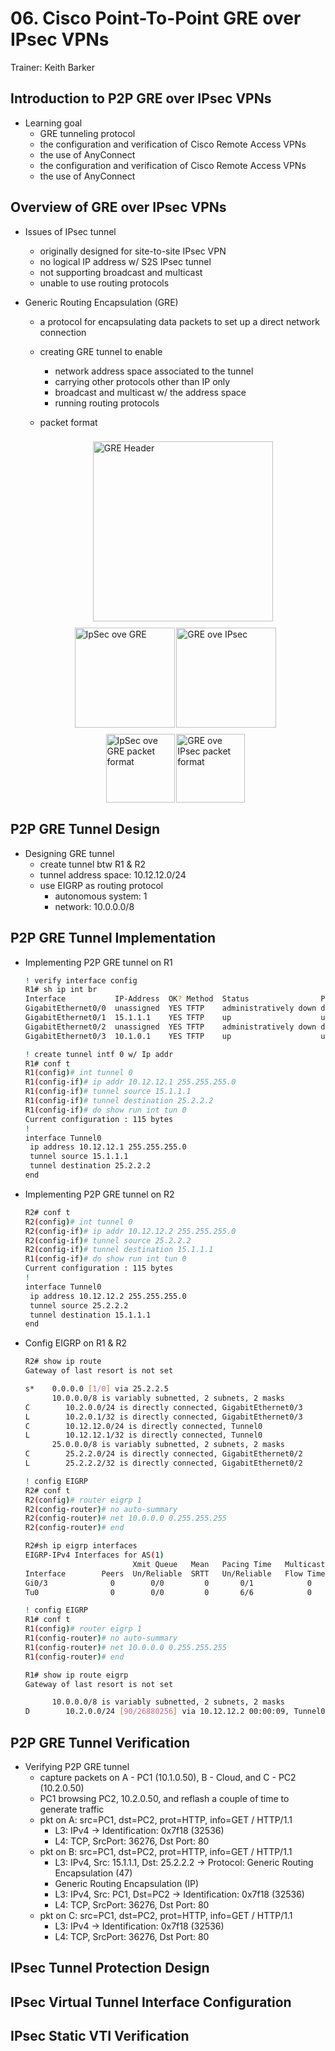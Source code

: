# 06. Cisco Point-To-Point GRE over IPsec VPNs

Trainer: Keith Barker


## Introduction to P2P GRE over IPsec VPNs

- Learning goal
  - GRE tunneling protocol
  - the configuration and verification of Cisco Remote Access VPNs
  - the use of AnyConnect
  - the configuration and verification of Cisco Remote Access VPNs
  - the use of AnyConnect


## Overview of GRE over IPsec VPNs

- Issues of IPsec tunnel
  - originally designed for site-to-site IPsec VPN
  - no logical IP address w/ S2S IPsec tunnel
  - not supporting broadcast and multicast
  - unable to use routing protocols


- Generic Routing Encapsulation (GRE)
  - a protocol for encapsulating data packets to set up a direct network connection
  - creating GRE tunnel to enable
    - network address space associated to the tunnel
    - carrying other protocols other than IP only
    - broadcast and multicast w/ the address space
    - running routing protocols
  - packet format

    <figure style="margin: 0.5em; display: flex; justify-content: center; align-items: center;">
      <img style="margin: 0.1em; padding-top: 0.5em; width: 30vw;"
        onclick= "window.open('https://ipcisco.com/lesson/gre-tunnel-overview-ccnp/')"
        src    = "https://ipcisco.com/wp-content/uploads/gre-header-1.jpg"
        alt    = "GRE Header"
        title  = "GRE Header"
      />
    </figure>

  <div style="margin: 0.5em; display: flex; justify-content: center; align-items: center; flex-flow: row wrap;">
    <a href="http://blog.51sec.org/2016/10/cisco-ios-router-configuration-ipsec.html" ismap target="_blank">
      <img style="margin: 0.1em;" height=160
        src   = "https://thenetworkology.files.wordpress.com/2013/07/ipsec-over-gre.png"
        alt   = "IpSec ove GRE"
        title = "IpSec ove GRE"
      >
    </a>
    <a href="url" ismap target="_blank">
      <img style="margin: 0.1em;" height=160
        src   = "https://thenetworkology.files.wordpress.com/2013/07/gre-over-ipsec2.png"
        alt   = "GRE ove IPsec"
        title = "GRE ove IPsec"
      >
    </a>
  </div>

  <div style="margin: 0.5em; display: flex; justify-content: center; align-items: center; flex-flow: row wrap;">
    <a href="http://blog.51sec.org/2016/10/cisco-ios-router-configuration-ipsec.html" ismap target="_blank">
      <img style="margin: 0.1em;" height=110
        src   = "https://www.firewall.cx/images/stories/gre-ipsec-tunnel-transport-1.gif"
        alt   = "IpSec ove GRE packet format"
        title = "IpSec ove GRE packet format"
      >
    </a>
    <a href="url" ismap target="_blank">
      <img style="margin: 0.1em;" height=110
        src   = "https://www.firewall.cx/images/stories/gre-ipsec-tunnel-transport-2.gif"
        alt   = "GRE ove IPsec packet format"
        title = "GRE ove IPsec packet format"
      >
    </a>
  </div>


## P2P GRE Tunnel Design

- Designing GRE tunnel
  - create tunnel btw R1 & R2
  - tunnel address space: 10.12.12.0/24
  - use EIGRP as routing protocol
    - autonomous system: 1
    - network: 10.0.0.0/8 



## P2P GRE Tunnel Implementation

- Implementing P2P GRE tunnel on R1

  ```bash
  ! verify interface config
  R1# sh ip int br
  Interface           IP-Address  OK? Method  Status                Protocol
  GigabitEthernet0/0  unassigned  YES TFTP    administratively down down
  GigabitEthernet0/1  15.1.1.1    YES TFTP    up                    up
  GigabitEthernet0/2  unassigned  YES TFTP    administratively down down
  GigabitEthernet0/3  10.1.0.1    YES TFTP    up                    up

  ! create tunnel intf 0 w/ Ip addr
  R1# conf t
  R1(config)# int tunnel 0
  R1(config-if)# ip addr 10.12.12.1 255.255.255.0
  R1(config-if)# tunnel source 15.1.1.1
  R1(config-if)# tunnel destination 25.2.2.2
  R1(config-if)# do show run int tun 0
  Current configuration : 115 bytes
  ! 
  interface Tunnel0
   ip address 10.12.12.1 255.255.255.0
   tunnel source 15.1.1.1
   tunnel destination 25.2.2.2
  end
  ```


- Implementing P2P GRE tunnel on R2

  ```bash
  R2# conf t
  R2(config)# int tunnel 0
  R2(config-if)# ip addr 10.12.12.2 255.255.255.0
  R2(config-if)# tunnel source 25.2.2.2
  R2(config-if)# tunnel destination 15.1.1.1
  R1(config-if)# do show run int tun 0
  Current configuration : 115 bytes
  ! 
  interface Tunnel0
   ip address 10.12.12.2 255.255.255.0
   tunnel source 25.2.2.2
   tunnel destination 15.1.1.1
  end
  ```


- Config EIGRP on R1 & R2

  ```bash
  R2# show ip route
  Gateway of last resort is not set

  s*    0.0.0.0 [1/0] via 25.2.2.5
        10.0.0.0/8 is variably subnetted, 2 subnets, 2 masks
  C        10.2.0.0/24 is directly connected, GigabitEthernet0/3
  L        10.2.0.1/32 is directly connected, GigabitEthernet0/3
  C        10.12.12.0/24 is directly connected, Tunnel0
  L        10.12.12.1/32 is directly connected, Tunnel0
        25.0.0.0/8 is variably subnetted, 2 subnets, 2 masks
  C        25.2.2.0/24 is directly connected, GigabitEthernet0/2
  L        25.2.2.2/32 is directly connected, GigabitEthernet0/2

  ! config EIGRP
  R2# conf t
  R2(config)# router eigrp 1
  R2(config-router)# no auto-summary
  R2(config-router)# net 10.0.0.0 0.255.255.255
  R2(config-router)# end

  R2#sh ip eigrp interfaces 
  EIGRP-IPv4 Interfaces for AS(1)
                          Xmit Queue   Mean   Pacing Time   Multicast    Pending
  Interface        Peers  Un/Reliable  SRTT   Un/Reliable   Flow Timer   Routes
  Gi0/3              0        0/0         0       0/1            0           0
  Tu0                0        0/0         0       6/6            0           0
  ```

  ```bash
  ! config EIGRP
  R1# conf t
  R1(config)# router eigrp 1
  R1(config-router)# no auto-summary
  R1(config-router)# net 10.0.0.0 0.255.255.255
  R1(config-router)# end

  R1# show ip route eigrp
  Gateway of last resort is not set

        10.0.0.0/8 is variably subnetted, 2 subnets, 2 masks
  D        10.2.0.0/24 [90/26880256] via 10.12.12.2 00:00:09, Tunnel0
  ```


## P2P GRE Tunnel Verification

- Verifying P2P GRE tunnel
  - capture packets on A - PC1 (10.1.0.50), B - Cloud, and C - PC2 (10.2.0.50)
  - PC1 browsing PC2, 10.2.0.50, and reflash a couple of time to generate traffic
  - pkt on A: src=PC1, dst=PC2, prot=HTTP, info=GET / HTTP/1.1
    - L3: IPv4 $\to$ Identification: 0x7f18 (32536)
    - L4: TCP, SrcPort: 36276, Dst Port: 80
  - pkt on B: src=PC1, dst=PC2, prot=HTTP, info=GET / HTTP/1.1
    - L3: IPv4, Src: 15.1.1.1, Dst: 25.2.2.2 $\to$ Protocol: Generic Routing Encapsulation (47)
    - Generic Routing Encapsulation (IP)
    - L3: IPv4, Src: PC1, Dst=PC2 $\to$ Identification: 0x7f18 (32536)
    - L4: TCP, SrcPort: 36276, Dst Port: 80
  - pkt on C: src=PC1, dst=PC2, prot=HTTP, info=GET / HTTP/1.1
    - L3: IPv4 $\to$ Identification: 0x7f18 (32536)
    - L4: TCP, SrcPort: 36276, Dst Port: 80



## IPsec Tunnel Protection Design




## IPsec Virtual Tunnel Interface Configuration




## IPsec Static VTI Verification





